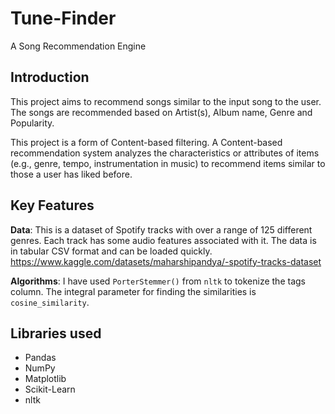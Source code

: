 # Tune-Finder
A Song Recommendation Engine

## Introduction
This project aims to recommend songs similar to the input song to the user. The songs are recommended based on Artist(s), Album name, Genre and Popularity.

This project is a form of Content-based filtering. A Content-based recommendation system analyzes the characteristics or attributes of items (e.g., genre, tempo, instrumentation in music) to recommend items similar to those a user has liked before.

## Key Features
**Data**: This is a dataset of Spotify tracks with over a range of 125 different genres. Each track has some audio features associated with it. The data is in tabular CSV format and can be loaded quickly.
https://www.kaggle.com/datasets/maharshipandya/-spotify-tracks-dataset

**Algorithms**: I have used `PorterStemmer()` from `nltk` to tokenize the tags column. The integral parameter for finding the similarities is `cosine_similarity`.

## Libraries used
* Pandas
* NumPy
* Matplotlib
* Scikit-Learn
* nltk
